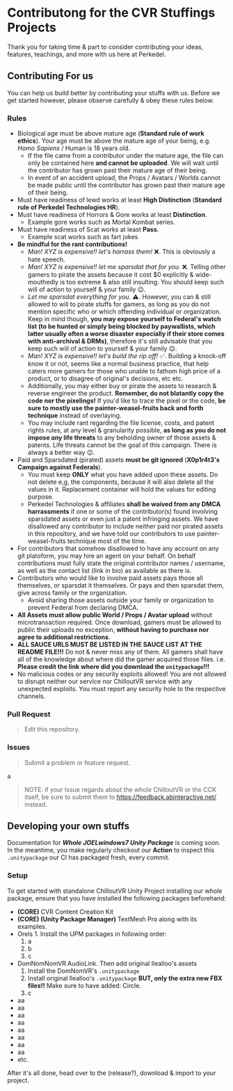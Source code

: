 # Contributong for the CVR Stuffings Projects

Thank you for taking time & part to consider contributing your ideas, features, teachings, and more with us here at Perkedel.

## Contributing For us

You can help us build better by contributing your stuffs with us. Before we get started however, please observe carefully & obey these rules below.

### Rules

- Biological age must be above mature age (**Standard rule of work ethics**). Your age must be above the mature age of your being, e.g. *Homo Sapiens* / Human is 18 years old.
  - If the file came from a contributor under the mature age, the file can only be contained here **and cannot be uploaded**. We will wait until the contributor has grown past their mature age of their being.
  - In event of an accident upload, the Props / Avatars / Worlds cannot be made public until the contributor has grown past their mature age of their being.
- Must have readiness of lewd works at least **High Distinction** (**Standard rule of Perkedel Technologies HR**).
- Must have readiness of Horrors & Gore works at least **Distinction**.
  - Example gore works such as Mortal Kombat series.
- Must have readiness of Scat works at least **Pass**.
  - Example scat works such as fart jokes
- **Be mindful for the rant contributions!**
  - *Man! XYZ is expensive!! let's harrass them!* ❌. This is obviously a hate speech.
  - *Man! XYZ is expensive!! let me sparsdat that for you.* ❌. Telling other gamers to pirate the assets because it cost $0 explicitly & wide-mouthedly is too extreme & also still insulting. You should keep such will of action to yourself & your family 😉.
  - *Let me sparsdat everything for you.* ⚠️. However, you can & still allowed to will to pirate stuffs for gamers, as long as you do not mention specific who or which offending individual or organization. Keep in mind though, **you may expose yourself to Federal's watch list (to be hunted or simply being blocked by paywallists, which latter usually often a worse disaster especially if their store comes with anti-archival & DRMs)**, therefore it's still advisable that you keep such will of action to yourself & your family 😉.
  - *Man! XYZ is expensive!! let's build the rip off!* ✅. Building a knock-off know it or not, seems like a normal business practice, that help caters more gamers for those who unable to fathom high price of a product, or to disagree of original's decisions, etc etc.
  - Additionally, you may either buy or pirate the assets to research & reverse engineer the product. **Remember, do not blatantly copy the code nor the pixelings!** If you'd like to trace the pixel or the code, **be sure to mostly use the painter-weasel-fruits back and forth technique** instead of overlaying.
  - You may include rant regarding the file license, costs, and patent rights rules, at any level & granularity possible, **as long as you do not impose any life threats** to any beholding owner of those assets & patents. Life threats cannot be the goal of this campaign. There is always a better way 😉.
- Paid and Sparsdated (pirated) assets **must be git ignored** (**X0p1r4t3's Campaign against Federals**).
  - You must keep **ONLY** what you have added upon these assets. Do not delete e,g, the components, because it will also delete all the values in it. Replacement container will hold the values for editing purpose.
  - Perkedel Technologies & affiliates **shall be waived from any DMCA harrassments** if one or some of the contributor(s) found involving sparsdated assets or even just a patent infringing assets. We have disallowed any contributor to include neither paid nor pirated assets in this repository, and we have told our contributors to use painter-weasel-fruits technique most of the time.
- For contributors that somehow disallowed to have any account on any git platoform, you may hire an agent on your behalf. On behalf contributions must fully state the original contributor names / username, as well as the contact list (link in bio) as available as there is.
- Contributors who would like to involve paid assets pays those all themselves, or sparsdat it themselves. Or pays and then sparsdat them, give across family or the organization.
  - Avoid sharing those assets outside your family or organization to prevent Federal from declaring DMCA.
- **All Assets must allow public World / Props / Avatar upload** without microtransaction required. Once download, gamers must be allowed to public their uploads no exception, **without having to purchase nor agree to additional restrictions**.
- **ALL SAUCE URLS MUST BE LISTED IN THE SAUCE LIST AT THE README FILE!!!** Do not & never miss any of them. All gamers shall have all of the knowledge about where did the gamer acquired those files. i.e. **Please credit the link where did you download the `unitypackage`!!!**
- No malicious codes or any security exploits allowed! You are not allowed to disrupt neither our service nor ChilloutVR service with any unexpected exploits. You must report any security hole to the respective channels.

### Pull Request

> Edit this repository.

### Issues

> Submit a problem or feature request.  

a

> NOTE: if your Issue regards about the whole ChilloutVR or the CCK itself, be sure to submit them to https://feedback.abinteractive.net/ instead.

## Developing your own stuffs

Documentation for ***Whole JOELwindows7 Unity Package*** is coming soon. In the meantime, you make regularly checkout our **Action** to inspect this `.unitypackage` our CI has packaged fresh, every commit.

### Setup

To get started with standalone ChilloutVR Unity Project installing our whole package, ensure that you have installed the following packages beforehand:

- **(CORE)** CVR Content Creation Kit
- **(CORE) (Unity Package Manager)** TextMesh Pro along with its examples.
- Orels 1. Install the UPM packages in following order: 
    1. a
    2. b
    3. c
- DomNomNomVR AudioLink. Then add original llealloo's assets
    1. Install the DomNomVR's `.unitypackage`
    2. Install original llealloo's `.unitypackage` **BUT, only the extra new FBX files!!** Make sure to have added: Circle.
    3. c
- aa
- aa
- aa
- aa
- aa
- aa
- aa
- aa
- etc.

After it's all done, head over to the (release?), download & import to your project.
